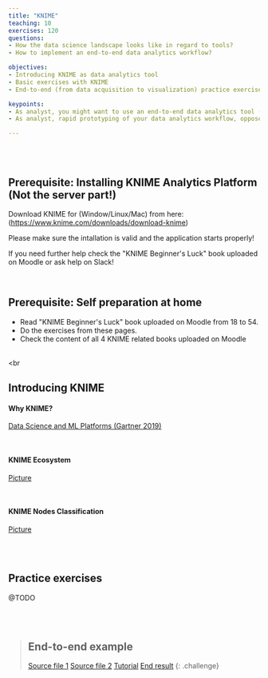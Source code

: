 ```yaml
---
title: "KNIME"
teaching: 10
exercises: 120
questions:
- How the data science landscape looks like in regard to tools?
- How to implement an end-to-end data analytics workflow?

objectives:
- Introducing KNIME as data analytics tool
- Basic exercises with KNIME
- End-to-end (from data acquisition to visualization) practice exercise

keypoints:
- As analyst, you might want to use an end-to-end data analytics tool (with integration of multiple data sources, data pipelines, advanced analytics etc)
- As analyst, rapid prototyping of your data analytics workflow, opposed to using a programing language (R,Python etc), might be a valuable asset

---
```





<br/><br/>

## Prerequisite: Installing KNIME Analytics Platform (Not the server part!)


Download KNIME for (Window/Linux/Mac) from here: (https://www.knime.com/downloads/download-knime)

Please make sure the intallation is valid and the application starts properly!

If you need further help check the "KNIME Beginner's Luck" book uploaded on Moodle or ask help on Slack!


<br/>

## Prerequisite: Self preparation at home
* Read "KNIME Beginner's Luck" book uploaded on Moodle from 18 to 54. 
* Do the exercises from these pages. 
* Check the content of all 4 KNIME related books uploaded on Moodle


<br/><br

## Introducing KNIME

#### Why KNIME? 
[Data Science and ML Platforms (Gartner 2019)](https://www.kdnuggets.com/2019/02/gartner-2019-mq-data-science-machine-learning-changes.html)
 

<br/>

#### KNIME Ecosystem
[Picture](https://github.com/salacika/DE2DSD/tree/main/knime/pictures/Picture3.png)

<br/>

#### KNIME Nodes Classification 
[Picture](https://github.com/salacika/DE2DSD/tree/main/knime/pictures/Picture2.png)

<br/><br/>

## Practice exercises

@TODO

<br/><br/>

>## End-to-end example
> [Source file 1](https://github.com/salacika/DE2DSD/tree/main/knime/source_birdstrikes_small.csv)
> [Source file 2](https://github.com/salacika/DE2DSD/tree/main/knime/source_us_state_bounding_boxes.csv)
> [Tutorial](https://github.com/salacika/DE2DSD/tree/main/knime/seminar_script.docx)
> [End result](https://github.com/salacika/DE2DSD/tree/main/knime/ceu.knwf)
{: .challenge}

<br/><br/>

